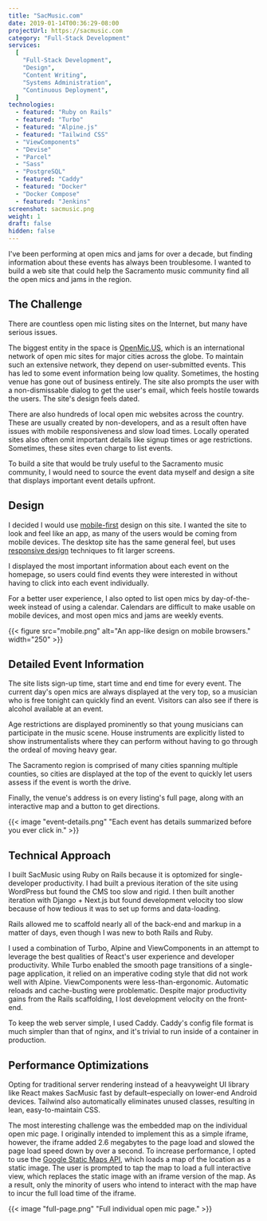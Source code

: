 ```yaml
---
title: "SacMusic.com"
date: 2019-01-14T00:36:29-08:00
projectUrl: https://sacmusic.com
category: "Full-Stack Development"
services:
  [
    "Full-Stack Development",
    "Design",
    "Content Writing",
    "Systems Administration",
    "Continuous Deployment",
  ]
technologies:
  - featured: "Ruby on Rails"
  - featured: "Turbo"
  - featured: "Alpine.js"
  - featured: "Tailwind CSS"
  - "ViewComponents"
  - "Devise"
  - "Parcel"
  - "Sass"
  - "PostgreSQL"
  - featured: "Caddy"
  - featured: "Docker"
  - "Docker Compose"
  - featured: "Jenkins"
screenshot: sacmusic.png
weight: 1
draft: false
hidden: false
---
```


I've been performing at open mics and jams for over a decade, but finding information about these events has always been troublesome. I wanted to build a web site that could help the Sacramento music community find all the open mics and jams in the region.

## The Challenge

There are countless open mic listing sites on the Internet, but many have serious issues.

The biggest entity in the space is [OpenMic.US](https://www.openmic.us/), which is an international network of open mic sites for major cities across the globe. To maintain such an extensive network, they depend on user-submitted events. This has led to some event information being low quality. Sometimes, the hosting venue has gone out of business entirely. The site also prompts the user with a non-dismissable dialog to get the user's email, which feels hostile towards the users. The site's design feels dated.

There are also hundreds of local open mic websites across the country. These are usually created by non-developers, and as a result often have issues with mobile responsiveness and slow load times. Locally operated sites also often omit important details like signup times or age restrictions. Sometimes, these sites even charge to list events.

To build a site that would be truly useful to the Sacramento music community, I would need to source the event data myself and design a site that displays important event details upfront.

## Design

I decided I would use [mobile-first](https://www.lukew.com/ff/entry.asp?933) design on this site. I wanted the site to look and feel like an app, as many of the users would be coming from mobile devices. The desktop site has the same general feel, but uses [responsive design](https://alistapart.com/article/responsive-web-design) techniques to fit larger screens.

I displayed the most important information about each event on the homepage, so users could find events they were interested in without having to click into each event individually.

For a better user experience, I also opted to list open mics by day-of-the-week instead of using a calendar. Calendars are difficult to make usable on mobile devices, and most open mics and jams are weekly events.

{{< figure src="mobile.png" alt="An app-like design on mobile browsers." width="250" >}}

## Detailed Event Information

The site lists sign-up time, start time and end time for every event. The current day's open mics are always displayed at the very top, so a musician who is free tonight can quickly find an event. Visitors can also see if there is alcohol available at an event.

Age restrictions are displayed prominently so that young musicians can participate in the music scene. House instruments are explicitly listed to show instrumentalists where they can perform without having to go through the ordeal of moving heavy gear.

The Sacramento region is comprised of many cities spanning multiple counties, so cities are displayed at the top of the event to quickly let users assess if the event is worth the drive.

Finally, the venue's address is on every listing's full page, along with an interactive map and a button to get directions.

{{< image "event-details.png" "Each event has details summarized before you ever click in." >}}

## Technical Approach

I built SacMusic using Ruby on Rails because it is optomized for single-developer productivity. I had built a previous iteration of the site using WordPress but found the CMS too slow and rigid. I then built another iteration with Django + Next.js but found development velocity too slow because of how tedious it was to set up forms and data-loading.

Rails allowed me to scaffold nearly all of the back-end and markup in a matter of days, even though I was new to both Rails and Ruby.

I used a combination of Turbo, Alpine and ViewComponents in an attempt to leverage the best qualities of React's user experience and developer productivity. While Turbo enabled the smooth page transitions of a single-page application, it relied on an imperative coding style that did not work well with Alpine. ViewComponents were less-than-ergonomic. Automatic reloads and cache-busting were problematic. Despite major productivity gains from the Rails scaffolding, I lost development velocity on the front-end.

To keep the web server simple, I used Caddy. Caddy's config file format is much simpler than that of nginx, and it's trivial to run inside of a container in production.

## Performance Optimizations

Opting for traditional server rendering instead of a heavyweight UI library like React makes SacMusic fast by default&ndash;especially on lower-end Android devices. Tailwind also automatically eliminates unused classes, resulting in lean, easy-to-maintain CSS.

The most interesting challenge was the embedded map on the individual open mic page. I originally intended to implement this as a simple iframe, however, the iframe added 2.6 megabytes to the page load and slowed the page load speed down by over a second. To increase performance, I opted to use the [Google Static Maps API](https://developers.google.com/maps/documentation/maps-static/intro), which loads a map of the location as a static image. The user is prompted to tap the map to load a full interactive view, which replaces the static image with an iframe version of the map. As a result, only the minority of users who intend to interact with the map have to incur the full load time of the iframe.

{{< image "full-page.png" "Full individual open mic page." >}}
